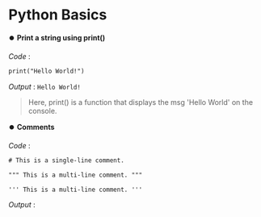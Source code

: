 # Python Basics

⏺️ **Print a string using print()**
  
*Code* : 
```html 
print("Hello World!")
```
*Output* : `Hello World!`    
> Here, print() is a function that displays the msg 'Hello World' on the console.

⏺️ **Comments**

*Code* : 
```html
# This is a single-line comment.

""" This is a multi-line comment. """

''' This is a multi-line comment. '''

```
*Output* : ` ` 
> 


